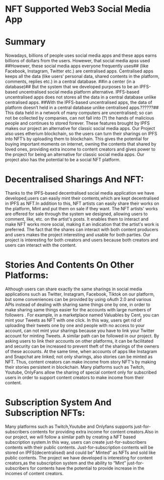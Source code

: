 # NFT Supported Web3 Social Media App

# Summary

Nowadays, billions of people uses social media apps and these apps earns billions of dollars from the users. Howewer, that social media apss used  ##Howewer,  these social media apps everyone frequently uses## (like Facebook, Instagram, Twitter etc.) are centralised apps. Centralised apps keeps all the data (like users’ personal data, shared contents in the platform, comments, replies etc.) in a central database. ##in a center (in a database)## But the system that we developed purposes to be an IPFS-based uncentralised social media platform alternative. IPFS-based uncentralised apps does not stores all the data in a central database unlike centralised apps. ##With the IPFS-based uncentralised apps, the data of platform doesn’t held in a central database unlike centralised apps.??????## This data held in a network of many computers are uncentralised; so can not be collected by companies,  can not fall into (?) the hands of malicious people and continues to stored forever. These features brought by IPFS makes our project an alternative for classic social media apps. Our Project also uses etherium blockchain, so the users can turn their sharings on IPFS into NFT’s by uploading them to blockchain. This gives the potential for buying important moments on internet, owning the contents that shared by loved ones, providing extra income to content creators and gives power to the project for being an alternative for classic social media apps. Our project also has the potential to be a social NFT platform.

# Decentralised Sharings And NFT:

Thanks to the IPFS-based decentralised social media application we have developed,users can easily mint their contents,which are kept decentralised in IPFS as NFT.In addition to this, NFT artists can easily share their works on the platform, Mint and put them on sale if they want. The NFT artists' works are offered for sale through the system we designed, allowing users to comment, like, etc. on the artist's posts. It enables them to interact and make NFT works more social, making it an indication that the artist's work is preferred. The fact that the shares can interact with both content producers and users makes the project interesting and usable for both parties. Our project is interesting for both creators and users because both creators and users can interact with the content.

# Stories And Contents On Other Platforms:

Although users can share exactly the same sharings in social media applications such as Twitter, Instagram, Facebook, Tiktok on our platform, but some conveniences can be provided by using oAuth 2.0 and various APIs instead of dealing with sharing same things one by one, in order to make sharing same things easier for the accounts with large numbers of followers . For example, in a marketplace named Valuables by Cent, you can mint your Tweets as NFT with one click. In this way, users get rid of uploading their tweets one by one and people with no access to your account, can not mint your sharings because you have to link your Twitter account for minting Tweets. A similar path can be followed in our project. By asking users to link their accounts on other platforms, it can be facilitated and security can be increased to prevent theft of the sharings of the owners of these accounts. At the same time, when accounts of apps like Instagram and Snapchat are linked; not only sharings, also stories can be minted as NFT. Thus, content creators can make income from story NFT's by making their stories persistent in blockchain. Many platforms such as Twitch, Youtube, OnlyFans allow the sharing of special content only for subscribed users in order to support content creators to make income from their content. 

# Subscription System And Subscription NFTs:

Many platforms such as Twitch,Youtube and Onlyfans supports just-for-subscribers contents for providing  extra income for content creators.Also in our project, we will follow a similar path by creating a NFT based subscription system.In this way, users can create just-for-subscribers contents with their public contents. Just-for-subscription contents will be stored on IPFS(decentralised) and could be” Minted” as NFTs and sold like public contents. The project we have developed is interesting for content creators,as the subscription system and the ability to “Mint” just-for-subscribers for contents have the potential to provide increase in the incomes of content creators. 


